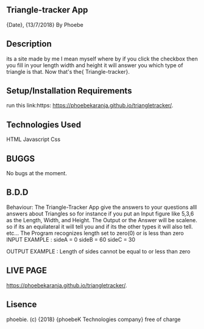 ## Triangle-tracker App
{Date}, {13/7/2018}
By Phoebe
## Description
its a site made by me I mean myself where by if you click the checkbox then you fill in your length width and height it will answer you which type of triangle is that. Now that's the{ Triangle-tracker}.

## Setup/Installation Requirements
run this link:https: https://phoebekaranja.github.io/triangletracker/.

## Technologies Used
HTML
Javascript
Css

## BUGGS
No bugs at the moment.

## B.D.D
Behaviour: The Triangle-Tracker App give the answers to your questions alll answers about Triangles so for instance if you put an Input figure like 5,3,6 as the Length, Width, and Height. The Output or the Answer will be scalene. so if its an equilateral it will tell you and if its the other types it will also tell. etc... The Program recognizes length set to zero(0) or is less than zero INPUT EXAMPLE : sideA = 0 sideB = 60 sideC = 30

OUTPUT EXAMPLE : Length of sides cannot be equal to or less than zero

## LIVE PAGE
https://phoebekaranja.github.io/triangletracker/.
## Lisence
phoebie. (c) {2018} {phoebeK Technologies company} free of charge
